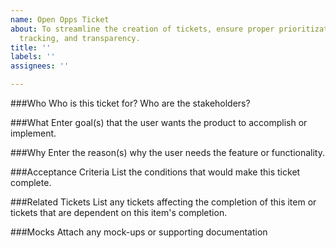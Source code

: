 ```yaml
---
name: Open Opps Ticket
about: To streamline the creation of tickets, ensure proper prioritization, issue
  tracking, and transparency.
title: ''
labels: ''
assignees: ''

---
```


###Who
Who is this ticket for? Who are the stakeholders?

###What
Enter goal(s) that the user wants the product to accomplish or implement.

###Why
Enter the reason(s) why the user needs the feature or functionality.

###Acceptance Criteria
List the conditions that would make this ticket complete.

###Related Tickets 
List any tickets affecting the completion of this item or tickets that are dependent on this item's completion. 

###Mocks
Attach any mock-ups or supporting documentation
